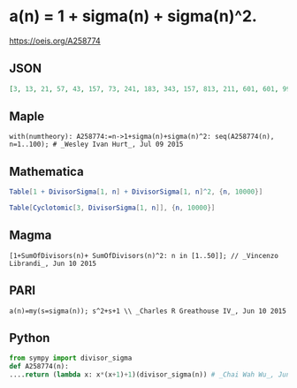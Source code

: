 # a\(n\) \= 1 \+ sigma\(n\) \+ sigma\(n\)^2\.
https://oeis.org/A258774
## JSON
```JSON
[3, 13, 21, 57, 43, 157, 73, 241, 183, 343, 157, 813, 211, 601, 601, 993, 343, 1561, 421, 1807, 1057, 1333, 601, 3661, 993, 1807, 1641, 3193, 931, 5257, 1057, 4033, 2353, 2971, 2353, 8373, 1483, 3661, 3193, 8191, 1807, 9313, 1981, 7141, 6163, 5257, 2353]
```
## Maple
```Maple
with(numtheory): A258774:=n->1+sigma(n)+sigma(n)^2: seq(A258774(n), n=1..100); # _Wesley Ivan Hurt_, Jul 09 2015
```
## Mathematica
```Mathematica
Table[1 + DivisorSigma[1, n] + DivisorSigma[1, n]^2, {n, 10000}]
```
```Mathematica
Table[Cyclotomic[3, DivisorSigma[1, n]], {n, 10000}]
```
## Magma
```Magma
[1+SumOfDivisors(n)+ SumOfDivisors(n)^2: n in [1..50]]; // _Vincenzo Librandi_, Jun 10 2015
```
## PARI
```PARI
a(n)=my(s=sigma(n)); s^2+s+1 \\ _Charles R Greathouse IV_, Jun 10 2015
```
## Python
```Python
from sympy import divisor_sigma
def A258774(n):
....return (lambda x: x*(x+1)+1)(divisor_sigma(n)) # _Chai Wah Wu_, Jun 10 2015
```
